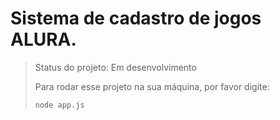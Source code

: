 # Sistema de cadastro de jogos ALURA.

> Status do projeto: Em desenvolvimento
>
> Para rodar esse projeto na sua máquina, por favor digite:
> ```
>node app.js
> ```
